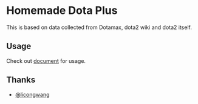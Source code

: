# Homemade Dota Plus

This is based on data collected from Dotamax, dota2 wiki and dota2 itself.

## Usage

Check out [document](doc/README.md) for usage.

## Thanks

- [@licongwang](https://github.com/licongwang)
